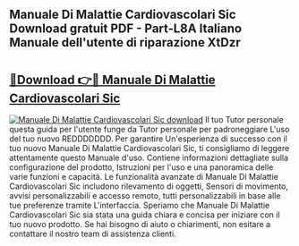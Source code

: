 ## Manuale Di Malattie Cardiovascolari Sic Download gratuit PDF - Part-L8A Italiano Manuale dell'utente di riparazione XtDzr

# <h2><a href="http://dfeuc3.blite.top/?on=Manuale+Di+Malattie+Cardiovascolari+Sic">🔗Download 👉🔴 Manuale Di Malattie Cardiovascolari Sic</a></h2>

[![Manuale Di Malattie Cardiovascolari Sic download](https://i.imgur.com/lujVjoI.png)](http://dfeuc3.blite.top/?on=Manuale+Di+Malattie+Cardiovascolari+Sic)
Il tuo Tutor personale questa guida per l'utente funge da Tutor personale per padroneggiare L'uso del tuo nuovo REDDDDDDD. Per garantire Un'esperienza di successo con il tuo nuovo Manuale Di Malattie Cardiovascolari Sic, ti consigliamo di leggere attentamente questo Manuale d'uso. Contiene informazioni dettagliate sulla configurazione del prodotto, Istruzioni per l'uso e una panoramica delle varie funzioni e capacità. Le funzionalità avanzate di Manuale Di Malattie Cardiovascolari Sic includono rilevamento di oggetti, Sensori di movimento, avvisi personalizzabili e accesso remoto, tutti personalizzabili in base alle tue preferenze tramite L'interfaccia. Speriamo che Manuale Di Malattie Cardiovascolari Sic sia stata una guida chiara e concisa per iniziare con il tuo nuovo prodotto. Se hai bisogno di aiuto o chiarimenti, non esitare a contattare il nostro team di assistenza clienti.
